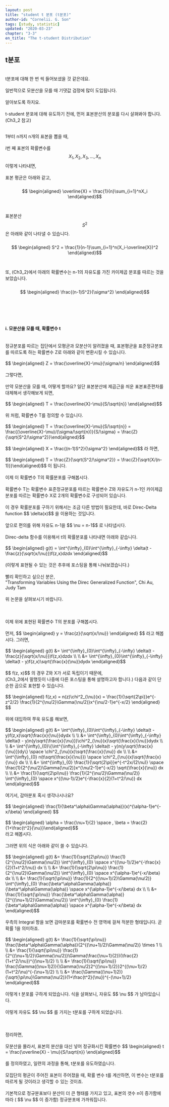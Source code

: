 ```yaml
---
layout: post
title: "student t 분포 (t분포)"
author-id: "Cornelii. G. Son"
tags: [study, statistic]
updated: "2020-03-23"
chapter: "3-3"
en_title: "The t-student Distribution"
---
```


## t분포
<br/>
t분포에 대해 한 번 씩 들어보셨을 것 같은데요.
<br/><br/>
일반적으로 모분산을 모를 때 기댓값 검정에 많이 도입됩니다.
<br/><br/>
알아보도록 하지요.
<br/><br/>
t-student 분포에 대해 유도하기 전에, 먼저 표본분산의 분포를 다시 살펴봐야 합니다. (Ch3_2 참고)
<br/><br/>

1부터 n까지 n개의 표본을 뽑을 때, 
<br/><br/>
i번 째 표본의 확률변수를
$$ X_1, X_2, X_3, ... , X_n $$
이렇게 나타내면,
<br/><br/>
표본 평균은 아래와 같고,
<br/><br/>
$$ \begin{aligned} \overline{X} = \frac{1}{n}\sum_{i=1}^nX_i \end{aligned}$$
<br/><br/>
표본분산 
$$ S^2 $$
은 아래와 같이 나타낼 수 있습니다.
<br/><br/>
$$ \begin{aligned} S^2 = \frac{1}{n-1}\sum_{i=1}^n(X_i-\overline{X})^2 \end{aligned}$$
<br/><br/>
또, (Ch3_2)에서 아래의 확률변수는 n-1의 자유도를 가진 카이제곱 분포를 따르는 것을 보았습니다.
<br/><br/>
$$ \begin{aligned} \frac{(n-1)S^2}{\sigma^2} \end{aligned}$$
<br/><br/>
<br/><br/>


#### i. 모분산을 모를 때, 확률변수 t
<br/>
정규분포를 따르는 집단에서 모평균과 모분산이 알려졌을 때, 표본평균을 표준정규분포를 따르도록 하는 확률변수 Z로 아래와 같이 변환시킬 수 있습니다.
<br/><br/>
$$ \begin{aligned} Z = \frac{\overline{X}-\mu}{\sigma/n} \end{aligned}$$
<br/><br/>
그렇다면,
<br/><br/>
만약 모분산을 모를 때, 어떻게 할까요? 일단 표본분산에 제곱근을 씌운 표본표준편차를 대체해서 생각해보게 되면,
<br/><br/>
$$ \begin{aligned} T = \frac{\overline{X}-\mu}{S/\sqrt{n}} \end{aligned}$$
<br/><br/>
위 처럼, 확률변수 T를 정의할 수 있습니다.
<br/><br/>
$$ \begin{aligned} T = \frac{\overline{X}-\mu}{S/\sqrt{n}} = \frac{(\overline{X}-\mu)/(\sigma/\sqrt{n})}{S/\sigma} = \frac{Z}{\sqrt{S^2/\sigma^2}}\end{aligned}$$
<br/><br/>
$$ \begin{aligned} X =  \frac{(n-1)S^2}{\sigma^2} \end{aligned}$$
라 하면,
<br/><br/>
$$ \begin{aligned} T = \frac{Z}{\sqrt{S^2/\sigma^2}} = \frac{Z}{\sqrt{X/(n-1)}}\end{aligned}$$
이 됩니다.
<br/><br/>
이제 이 확률변수 T의 확률분포를 구해봅시다.
<br/><br/>
확률변수 T는 확률변수 표준정규분포를 따르는 확률변수 Z와 자유도가 n-1인 카이제곱 분포를 따르는 확률변수 X로 2개의 확률변수로 구성되어 있습니다.
<br/><br/>
이 경우 확률분포를 구하기 위해서는 조금 다른 방법이 필요한데, 바로 Direc-Delta function
$$ \delta(x)$$
을 이용하는 것입니다.
<br/><br/>
앞으로 편의를 위해 자유도 n-1을
$$ \nu = n-1$$
로 나타냅시다.
<br/><br/>
Direc-delta 함수를 이용해서 t의 확률분포를 나타내면 아래와 같습니다.
<br/><br/>
$$ \begin{aligned} g(t) = \int^{\infty}_{0}\int^{\infty}_{-\infty} \delta(t - \frac{z}{\sqrt{x/\nu}})f(z,x)dzdx \end{aligned}$$
<br/><br/>
(이렇게 표현될 수 있는 것은 추후에 포스팅을 통해 나눠보겠습니다.)
<br/><br/>
빨리 확인하고 싶으신 분은, 
<br/>
"Transforming Variables Using the Direc Generalized Function", Chi Au, Judy Tam 
<br/><br/>
위 논문을 살펴보시기 바랍니다.
<br/><br/>
<br/><br/>
이제 위에 표현된 확률변수 T의 분포를 구해봅시다.
<br/><br/>
먼저, 
$$ \begin{aligned} y = \frac{z}{\sqrt{x/\nu}} \end{aligned} $$
라고 해봅시다. 그러면,
<br/><br/>
$$ \begin{aligned} g(t) &= \int^{\infty}_{0}\int^{\infty}_{-\infty} \delta(t - \frac{z}{\sqrt{x/\nu}})f(z,x)dzdx \\ \\
&=  \int^{\infty}_{0}\int^{\infty}_{-\infty} \delta(t - y)f(z,x)\sqrt{\frac{x}{\nu}}dydx
\end{aligned}$$
<br/><br/>
$$ f(z, x)$$
의 경우 Z와 X가 서로 독립이기 때문에,
<br/>
(Ch3_2에서 말했듯이 나중에 다른 포스팅을 통해 설명하고자 합니다.) 다음과 같이 단순한 곱으로 표현할 수 있습니다.
<br/><br/>
$$ \begin{aligned} f(z,x) = n(z)\chi^2_{\nu}(x) = \frac{1}{\sqrt{2\pi}}e^{-z^2/2} \frac{1}{2^{\nu/2}\Gamma(\nu/2)}x^{\nu/2-1}e^{-x/2} \end{aligned} $$
<br/><br/>
위에 대입하여 쭈욱 유도를 해보면,
<br/><br/>
$$ \begin{aligned} g(t) &= \int^{\infty}_{0}\int^{\infty}_{-\infty} \delta(t - y)f(z,x)\sqrt{\frac{x}{\nu}}dydx \\ \\
&= \int^{\infty}_{0}\int^{\infty}_{-\infty} \delta(t - y)n(y\sqrt{\frac{x}{\nu}})\chi^2_{\nu}(x)\sqrt{\frac{x}{\nu}}dydx \\ \\
&= \int^{\infty}_{0}\{\int^{\infty}_{-\infty} \delta(t - y)n(y\sqrt{\frac{x}{\nu}})dy\} \space \chi^2_{\nu}(x)\sqrt{\frac{x}{\nu}}  dx \\ \\
&= \int^{\infty}_{0} n(t\sqrt{\frac{x}{\nu}}) \space \chi^2_{\nu}(x)\sqrt{\frac{x}{\nu}}  dx \\ \\
&= \int^{\infty}_{0} \frac{1}{\sqrt{2\pi}}e^{-t^2x/(2\nu)} \space \frac{1}{2^{\nu/2}\Gamma(\nu/2)}x^{\nu/2-1}e^{-x/2} \sqrt{\frac{x}{\nu}} dx \\ \\
&= \frac{1}{\sqrt{2\pi\nu}} \frac{1}{2^{\nu/2}\Gamma(\nu/2)} \int^{\infty}_{0} \space x^{(\nu-1)/2}e^{-\frac{x}{2}(1+t^2/\nu)} dx
\end{aligned}$$
<br/><br/>
여기서, 감마분포 혹시 생각나시나요?
<br/><br/>
$$ \begin{aligned} \frac{1}{\beta^\alpha\Gamma(\alpha)}(x)^{\alpha-1}e^{-x/\beta}
\end{aligned} $$
<br/><br/>
$$ \begin{aligned} \alpha = \frac{\nu+1}{2} \space , \beta = \frac{2}{1+\frac{t^2}{\nu}}\end{aligned}$$
<br/>
라고 해봅시다.
<br/><br/>
그러면 위의 식은 아래와 같이 쓸 수 있습니다.
<br/><br/>
$$ \begin{aligned} g(t)
&= \frac{1}{\sqrt{2\pi\nu}} \frac{1}{2^{\nu/2}\Gamma(\nu/2)} \int^{\infty}_{0} \space x^{(\nu-1)/2}e^{-\frac{x}{2}(1+t^2/\nu)} dx \\ \\ 
&= \frac{1}{\sqrt{2\pi\nu}} \frac{1}{2^{\nu/2}\Gamma(\nu/2)} \int^{\infty}_{0} \space x^{\alpha-1}e^{-x/\beta} dx \\ \\
&= \frac{1}{\sqrt{\pi\nu}} \frac{1}{2^{(\nu+1)/2}\Gamma(\nu/2)} \int^{\infty}_{0} \frac{\beta^\alpha\Gamma(\alpha)}{\beta^\alpha\Gamma(\alpha)} \space x^{\alpha-1}e^{-x/\beta} dx \\ \\
&= \frac{1}{\sqrt{\pi\nu}} \frac{\beta^\alpha\Gamma(\alpha)}{2^{(\nu+1)/2}\Gamma(\nu/2)} \int^{\infty}_{0} \frac{1}{\beta^\alpha\Gamma(\alpha)} \space x^{\alpha-1}e^{-x/\beta} dx \end{aligned}$$
<br/><br/>
우측의 Integral 항을 보면 감마분포를 확률변수 전 영역에 걸쳐 적분한 형태입니다. 곧 확률 1을 의미하죠.
<br/><br/>
$$ \begin{aligned} g(t)
&= \frac{1}{\sqrt{\pi\nu}} \frac{\beta^\alpha\Gamma(\alpha)}{2^{(\nu+1)/2}\Gamma(\nu/2)} \times 1 \\ \\
&= \frac{1}{\sqrt{\pi\nu}} \frac{1}{2^{(\nu+1)/2}\Gamma(\nu/2)}\Gamma(\frac{\nu+1}{2})(\frac{2}{1+t^2/\nu})^{(\nu+1)/2} \\ \\
&= \frac{1}{\sqrt{\pi\nu}} \frac{\Gamma((\nu+1)2)}{\Gamma(\nu/2)2^{(\nu+1)/2}}2^{(\nu+1)/2}(1+t^2/\nu)^{-(\nu+1)/2} \\ \\
&= \frac{\Gamma((\nu+1)2)}{\sqrt{\pi\nu}\Gamma(\nu/2)}(1+\frac{t^2}{\nu})^{-(\nu+1)/2}
\end{aligned}$$
<br/><br/>
이렇게 t 분포를 구하게 되었습니다. 식을 살펴보니, 자유도
$$ \nu $$
가 남아있습니다.
<br/><br/>
이렇게 자유도
$$ \nu $$
를 가지는 t분포를 구하게 되었습니다.
<br/><br/>
<br/><br/>
정리하면,
<br/><br/>
모분산을 몰라서, 표본의 분산을 대신 넣어 정규화시킨 확률변수 
$$ \begin{aligned} t = \frac{\overline{X} - \mu}{S/\sqrt{n}} \end{aligned}$$
<br/><br/>
를 정의하였고, 일련의 과정을 통해, t분포를 유도하였습니다.
<br/><br/>
모집단의 평균이 주어진 표본이 주어졌을 때, 확률 변수 t를 계산하면, 이 변수는 t분포를 따르게 될 것이라고 생각할 수 있는 것이죠.
<br/><br/>
기본적으로 정규분포보다 분산이 더 큰 형태를 가지고 있고, 표본의 갯수 n이 증가함에 따라 (
$$ \nu $$
이 증가함) 정규분포에 가까워집니다. 
<br/><br/>
<br/><br/>
